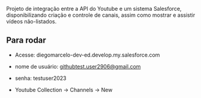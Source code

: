 Projeto de integração entre a API do Youtube e um sistema Salesforce, disponibilizando criação e controle de canais, assim como mostrar e assistir vídeos não-listados.

## Para rodar
- Acesse: diegomarcelo-dev-ed.develop.my.salesforce.com

- nome de usuário: githubtest.user2906@gmail.com
- senha: testuser2023

- Youtube Collection -> Channels -> New
